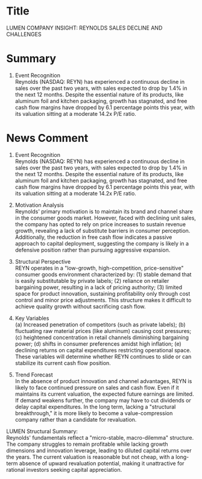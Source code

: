 # Title
LUMEN COMPANY INSIGHT: REYNOLDS SALES DECLINE AND CHALLENGES

# Summary
1. Event Recognition  
Reynolds (NASDAQ: REYN) has experienced a continuous decline in sales over the past two years, with sales expected to drop by 1.4% in the next 12 months. Despite the essential nature of its products, like aluminum foil and kitchen packaging, growth has stagnated, and free cash flow margins have dropped by 6.1 percentage points this year, with its valuation sitting at a moderate 14.2x P/E ratio.

# News Comment
1. Event Recognition  
Reynolds (NASDAQ: REYN) has experienced a continuous decline in sales over the past two years, with sales expected to drop by 1.4% in the next 12 months. Despite the essential nature of its products, like aluminum foil and kitchen packaging, growth has stagnated, and free cash flow margins have dropped by 6.1 percentage points this year, with its valuation sitting at a moderate 14.2x P/E ratio.

2. Motivation Analysis  
Reynolds' primary motivation is to maintain its brand and channel share in the consumer goods market. However, faced with declining unit sales, the company has opted to rely on price increases to sustain revenue growth, revealing a lack of substitute barriers in consumer perception. Additionally, the reduction in free cash flow indicates a passive approach to capital deployment, suggesting the company is likely in a defensive position rather than pursuing aggressive expansion.

3. Structural Perspective  
REYN operates in a "low-growth, high-competition, price-sensitive" consumer goods environment characterized by: (1) stable demand that is easily substitutable by private labels; (2) reliance on retailer bargaining power, resulting in a lack of pricing authority; (3) limited space for product innovation, sustaining profitability only through cost control and minor price adjustments. This structure makes it difficult to achieve quality growth without sacrificing cash flow.

4. Key Variables  
(a) Increased penetration of competitors (such as private labels); (b) fluctuating raw material prices (like aluminum) causing cost pressures; (c) heightened concentration in retail channels diminishing bargaining power; (d) shifts in consumer preferences amidst high inflation; (e) declining returns on capital expenditures restricting operational space. These variables will determine whether REYN continues to slide or can stabilize its current cash flow position.

5. Trend Forecast  
In the absence of product innovation and channel advantages, REYN is likely to face continued pressure on sales and cash flow. Even if it maintains its current valuation, the expected future earnings are limited. If demand weakens further, the company may have to cut dividends or delay capital expenditures. In the long term, lacking a "structural breakthrough," it is more likely to become a value-compression company rather than a candidate for revaluation.

LUMEN Structural Summary:  
Reynolds' fundamentals reflect a "micro-stable, macro-dilemma" structure. The company struggles to remain profitable while lacking growth dimensions and innovation leverage, leading to diluted capital returns over the years. The current valuation is reasonable but not cheap, with a long-term absence of upward revaluation potential, making it unattractive for rational investors seeking capital appreciation.
